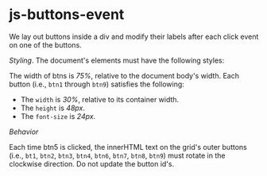 # js-buttons-event

We lay out buttons inside a div and modify their labels after each click event on one of the buttons.

*Styling*. The document's elements must have the following styles:

The width of btns is *75%*, relative to the document body's width.
Each button (i.e., `btn1` through `btn9`) satisfies the following:
 - The `width` is *30%*, relative to its container width.
 - The `height` is *48px*.
 - The `font-size` is *24px*.
  
*Behavior*

Each time btn5 is clicked, the innerHTML text on the grid's outer buttons (i.e., `bt1`, `btn2`, `btn3`, `btn4`, `btn6`, `btn7`, `btn8`, `btn9`) must rotate in the clockwise direction. Do not update the button id's.
